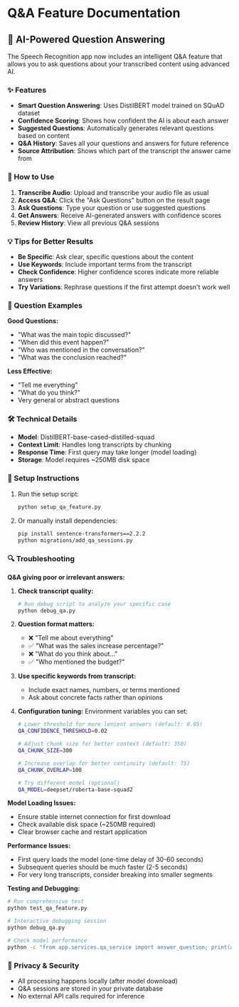 # Q&A Feature Documentation

## 🤖 AI-Powered Question Answering

The Speech Recognition app now includes an intelligent Q&A feature that allows you to ask questions about your transcribed content using advanced AI.

### ✨ Features

- **Smart Question Answering**: Uses DistilBERT model trained on SQuAD dataset
- **Confidence Scoring**: Shows how confident the AI is about each answer
- **Suggested Questions**: Automatically generates relevant questions based on content
- **Q&A History**: Saves all your questions and answers for future reference
- **Source Attribution**: Shows which part of the transcript the answer came from

### 🚀 How to Use

1. **Transcribe Audio**: Upload and transcribe your audio file as usual
2. **Access Q&A**: Click the "Ask Questions" button on the result page
3. **Ask Questions**: Type your question or use suggested questions
4. **Get Answers**: Receive AI-generated answers with confidence scores
5. **Review History**: View all previous Q&A sessions

### 💡 Tips for Better Results

- **Be Specific**: Ask clear, specific questions about the content
- **Use Keywords**: Include important terms from the transcript
- **Check Confidence**: Higher confidence scores indicate more reliable answers
- **Try Variations**: Rephrase questions if the first attempt doesn't work well

### 🎯 Question Examples

**Good Questions:**
- "What was the main topic discussed?"
- "When did this event happen?"
- "Who was mentioned in the conversation?"
- "What was the conclusion reached?"

**Less Effective:**
- "Tell me everything"
- "What do you think?"
- Very general or abstract questions

### 🛠️ Technical Details

- **Model**: DistilBERT-base-cased-distilled-squad
- **Context Limit**: Handles long transcripts by chunking
- **Response Time**: First query may take longer (model loading)
- **Storage**: Model requires ~250MB disk space

### 🔧 Setup Instructions

1. Run the setup script:
   ```bash
   python setup_qa_feature.py
   ```

2. Or manually install dependencies:
   ```bash
   pip install sentence-transformers==2.2.2
   python migrations/add_qa_sessions.py
   ```

### 🔍 Troubleshooting

**Q&A giving poor or irrelevant answers:**

1. **Check transcript quality:**
   ```python
   # Run debug script to analyze your specific case
   python debug_qa.py
   ```

2. **Question format matters:**
   - ❌ "Tell me about everything"
   - ✅ "What was the sales increase percentage?"
   - ❌ "What do you think about..."  
   - ✅ "Who mentioned the budget?"

3. **Use specific keywords from transcript:**
   - Include exact names, numbers, or terms mentioned
   - Ask about concrete facts rather than opinions

4. **Configuration tuning:**
   Environment variables you can set:
   ```bash
   # Lower threshold for more lenient answers (default: 0.05)
   QA_CONFIDENCE_THRESHOLD=0.02
   
   # Adjust chunk size for better context (default: 350)
   QA_CHUNK_SIZE=300
   
   # Increase overlap for better continuity (default: 75)
   QA_CHUNK_OVERLAP=100
   
   # Try different model (optional)
   QA_MODEL=deepset/roberta-base-squad2
   ```

**Model Loading Issues:**
- Ensure stable internet connection for first download
- Check available disk space (~250MB required)
- Clear browser cache and restart application

**Performance Issues:**
- First query loads the model (one-time delay of 30-60 seconds)
- Subsequent queries should be much faster (2-5 seconds)
- For very long transcripts, consider breaking into smaller segments

**Testing and Debugging:**
```bash
# Run comprehensive test
python test_qa_feature.py

# Interactive debugging session
python debug_qa.py

# Check model performance
python -c "from app.services.qa_service import answer_question; print(answer_question('Test text', 'Test question?'))"
```

### 🔐 Privacy & Security

- All processing happens locally (after model download)
- Q&A sessions are stored in your private database
- No external API calls required for inference
